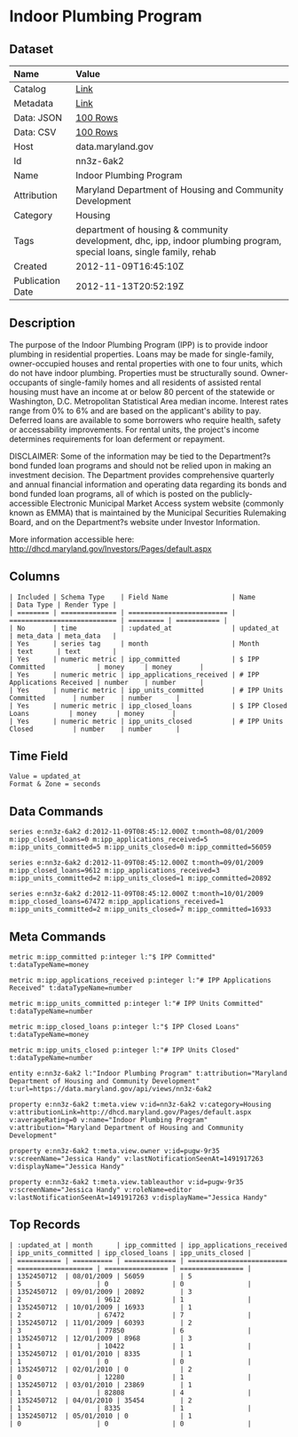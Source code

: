 # Indoor Plumbing Program

## Dataset

| Name | Value |
| :--- | :---- |
| Catalog | [Link](https://catalog.data.gov/dataset/indoor-plumbing-program-73792) |
| Metadata | [Link](https://data.maryland.gov/api/views/nn3z-6ak2) |
| Data: JSON | [100 Rows](https://data.maryland.gov/api/views/nn3z-6ak2/rows.json?max_rows=100) |
| Data: CSV | [100 Rows](https://data.maryland.gov/api/views/nn3z-6ak2/rows.csv?max_rows=100) |
| Host | data.maryland.gov |
| Id | nn3z-6ak2 |
| Name | Indoor Plumbing Program |
| Attribution | Maryland Department of Housing and Community Development |
| Category | Housing |
| Tags | department of housing & community development, dhc, ipp, indoor plumbing program, special loans, single family, rehab |
| Created | 2012-11-09T16:45:10Z |
| Publication Date | 2012-11-13T20:52:19Z |

## Description

The purpose of the Indoor Plumbing Program (IPP) is to provide indoor plumbing in residential properties. Loans may be made for single-family, owner-occupied houses and rental properties with one to four units, which do not have indoor plumbing. Properties must be structurally sound. Owner-occupants of single-family homes and all residents of assisted rental housing must have an income at or below 80 percent of the statewide or Washington, D.C. Metropolitan Statistical Area median income. Interest rates range from 0% to 6% and are based on the applicant's ability to pay. Deferred loans are available to some borrowers who require health, safety or accessability improvements. For rental units, the project's income determines requirements for loan deferment or repayment.

DISCLAIMER: Some of the information may be tied to the Department?s bond funded loan programs and should not be relied upon in making an investment decision. The Department provides comprehensive quarterly and annual financial information and operating data regarding its bonds and bond funded loan programs, all of which is posted on the publicly-accessible Electronic Municipal Market Access system website (commonly known as EMMA) that is maintained by the Municipal Securities Rulemaking Board, and on the Department?s website under Investor Information. 

More information accessible here: http://dhcd.maryland.gov/Investors/Pages/default.aspx

## Columns

```ls
| Included | Schema Type    | Field Name                | Name                        | Data Type | Render Type |
| ======== | ============== | ========================= | =========================== | ========= | =========== |
| No       | time           | :updated_at               | updated_at                  | meta_data | meta_data   |
| Yes      | series tag     | month                     | Month                       | text      | text        |
| Yes      | numeric metric | ipp_committed             | $ IPP Committed             | money     | money       |
| Yes      | numeric metric | ipp_applications_received | # IPP Applications Received | number    | number      |
| Yes      | numeric metric | ipp_units_committed       | # IPP Units Committed       | number    | number      |
| Yes      | numeric metric | ipp_closed_loans          | $ IPP Closed Loans          | money     | money       |
| Yes      | numeric metric | ipp_units_closed          | # IPP Units Closed          | number    | number      |
```

## Time Field

```ls
Value = updated_at
Format & Zone = seconds
```

## Data Commands

```ls
series e:nn3z-6ak2 d:2012-11-09T08:45:12.000Z t:month=08/01/2009 m:ipp_closed_loans=0 m:ipp_applications_received=5 m:ipp_units_committed=5 m:ipp_units_closed=0 m:ipp_committed=56059

series e:nn3z-6ak2 d:2012-11-09T08:45:12.000Z t:month=09/01/2009 m:ipp_closed_loans=9612 m:ipp_applications_received=3 m:ipp_units_committed=2 m:ipp_units_closed=1 m:ipp_committed=20892

series e:nn3z-6ak2 d:2012-11-09T08:45:12.000Z t:month=10/01/2009 m:ipp_closed_loans=67472 m:ipp_applications_received=1 m:ipp_units_committed=2 m:ipp_units_closed=7 m:ipp_committed=16933
```

## Meta Commands

```ls
metric m:ipp_committed p:integer l:"$ IPP Committed" t:dataTypeName=money

metric m:ipp_applications_received p:integer l:"# IPP Applications Received" t:dataTypeName=number

metric m:ipp_units_committed p:integer l:"# IPP Units Committed" t:dataTypeName=number

metric m:ipp_closed_loans p:integer l:"$ IPP Closed Loans" t:dataTypeName=money

metric m:ipp_units_closed p:integer l:"# IPP Units Closed" t:dataTypeName=number

entity e:nn3z-6ak2 l:"Indoor Plumbing Program" t:attribution="Maryland Department of Housing and Community Development" t:url=https://data.maryland.gov/api/views/nn3z-6ak2

property e:nn3z-6ak2 t:meta.view v:id=nn3z-6ak2 v:category=Housing v:attributionLink=http://dhcd.maryland.gov/Pages/default.aspx v:averageRating=0 v:name="Indoor Plumbing Program" v:attribution="Maryland Department of Housing and Community Development"

property e:nn3z-6ak2 t:meta.view.owner v:id=pugw-9r35 v:screenName="Jessica Handy" v:lastNotificationSeenAt=1491917263 v:displayName="Jessica Handy"

property e:nn3z-6ak2 t:meta.view.tableauthor v:id=pugw-9r35 v:screenName="Jessica Handy" v:roleName=editor v:lastNotificationSeenAt=1491917263 v:displayName="Jessica Handy"
```

## Top Records

```ls
| :updated_at | month      | ipp_committed | ipp_applications_received | ipp_units_committed | ipp_closed_loans | ipp_units_closed | 
| =========== | ========== | ============= | ========================= | =================== | ================ | ================ | 
| 1352450712  | 08/01/2009 | 56059         | 5                         | 5                   | 0                | 0                | 
| 1352450712  | 09/01/2009 | 20892         | 3                         | 2                   | 9612             | 1                | 
| 1352450712  | 10/01/2009 | 16933         | 1                         | 2                   | 67472            | 7                | 
| 1352450712  | 11/01/2009 | 60393         | 2                         | 3                   | 77850            | 6                | 
| 1352450712  | 12/01/2009 | 8968          | 3                         | 1                   | 10422            | 1                | 
| 1352450712  | 01/01/2010 | 8335          | 1                         | 1                   | 0                | 0                | 
| 1352450712  | 02/01/2010 | 0             | 2                         | 0                   | 12280            | 1                | 
| 1352450712  | 03/01/2010 | 23869         | 1                         | 1                   | 82808            | 4                | 
| 1352450712  | 04/01/2010 | 35454         | 2                         | 1                   | 8335             | 1                | 
| 1352450712  | 05/01/2010 | 0             | 1                         | 0                   | 0                | 0                | 
```